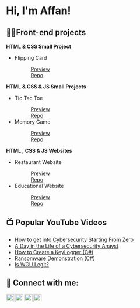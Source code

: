 <h1>Hi, I'm Affan! <br/></h1>

<h2>👨‍💻Front-end projects</h2>

<b>HTML & CSS Small Project</b>
<ul>
  <li>Flipping Card</li>
  <ul style="list-style: none; margin-left: 20px;">
    <li><a href="preview-link" target="_blank">Preview</a></li>
    <li><a href="repo-link" target="_blank">Repo</a></li>
  </ul>
</ul>
<b>HTML & CSS & JS Small Projects</b>
<ul>
  <li>Tic Tac Toe</li>
  <ul style="list-style: none; margin-left: 20px;">
    <li><a href="preview-link" target="_blank">Preview</a></li>
    <li><a href="repo-link" target="_blank">Repo</a></li>
  </ul>
    <li>Memory Game</li>
  <ul style="list-style: none; margin-left: 20px;">
    <li><a href="preview-link" target="_blank">Preview</a></li>
    <li><a href="repo-link" target="_blank">Repo</a></li>
  </ul>
</ul>
<b>HTML , CSS & JS Websites</b>
<ul>
  <li>Restaurant Website</li>
  <ul style="list-style: none; margin-left: 20px;">
    <li><a href="preview-link" target="_blank">Preview</a></li>
    <li><a href="repo-link" target="_blank">Repo</a></li>
  </ul>
    <li>Educational Website</li>
  <ul style="list-style: none; margin-left: 20px;">
    <li><a href="preview-link" target="_blank">Preview</a></li>
    <li><a href="repo-link" target="_blank">Repo</a></li>
  </ul>
</ul>
<h2>📺 Popular YouTube Videos</h2>

- [How to get into Cybersecurity Starting From Zero](https://www.youtube.com/watch?v=a83ASGn_V_s)
- [A Day in the Life of a Cybersecurity Anayst](https://www.youtube.com/watch?v=uHy3oM7NnoU)
- [How to Create a KeyLogger (C#)](https://www.youtube.com/watch?v=N-L9hklSlNk)
- [Ransomware Demonstration (C#)](https://www.youtube.com/watch?v=OfvdQeh79s0)
- [Is WGU Legit?](https://www.youtube.com/watch?v=E2MwRWxDBkA)

<h2> 🤳 Connect with me:</h2>

[<img align="left" alt="JoshMadakor | YouTube" width="22px" src="https://cdn.jsdelivr.net/npm/simple-icons@v3/icons/youtube.svg" />][youtube]
[<img align="left" alt="JoshMadakor | Twitter" width="22px" src="https://cdn.jsdelivr.net/npm/simple-icons@v3/icons/twitter.svg" />][twitter]
[<img align="left" alt="JoshMadakor | LinkedIn" width="22px" src="https://cdn.jsdelivr.net/npm/simple-icons@v3/icons/linkedin.svg" />][linkedin]
[<img align="left" alt="JoshMadakor | Instagram" width="22px" src="https://cdn.jsdelivr.net/npm/simple-icons@v3/icons/instagram.svg" />][instagram]

[twitter]: https://twitter.com/joshmadakor
[youtube]: https://www.youtube.com/c/joshmadakor
[instagram]: https://www.instagram.com/joshmadakor/
[linkedin]: https://linkedin.com/in/joshmadakor

<!--
**joshmadakor1/joshmadakor1** is a ✨ _special_ ✨ repository because its `README.md` (this file) appears on your GitHub profile.

Here are some ideas to get you started:

- 🔭 I’m currently working on ...
- 🌱 I’m currently learning ...
- 👯 I’m looking to collaborate on ...
- 🤔 I’m looking for help with ...
- 💬 Ask me about ...
- 📫 How to reach me: ...
- 😄 Pronouns: ...
- ⚡ Fun fact: ...
-->
